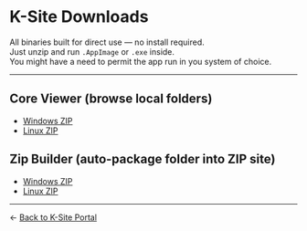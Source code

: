 # K-Site Downloads

All binaries built for direct use — no install required.  
Just unzip and run `.AppImage` or `.exe` inside.  
You might have a need to permit the app run in you system of choice.

---

## Core Viewer (browse local folders)

- [Windows ZIP](KSite_CoreBuilder_Windows.zip)  
- [Linux ZIP](KSite_CoreBuilder_Linux.zip)

## Zip Builder (auto-package folder into ZIP site)

- [Windows ZIP](KSite_ZipBuilder_Windows.zip)  
- [Linux ZIP](KSite_ZipBuilder_Linux.zip)

---

← [Back to K-Site Portal](../index.html)
